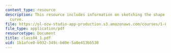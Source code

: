 ```yaml
---
content_type: resource
description: This resource includes information on sketching the shape of the load-deflection
  curve.
file: https://ol-ocw-studio-app-production.s3.amazonaws.com/courses/1-050-solid-mechanics-fall-2004/1b1afce0b932349cbd0e5a0e413bb530_class04_1.pdf
file_type: application/pdf
resourcetype: Document
title: class04_1.pdf
uid: 1b1afce0-b932-349c-bd0e-5a0e413bb530
---
```

